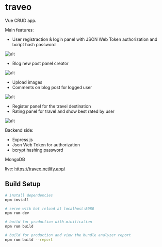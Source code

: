 # traveo

Vue CRUD app. 

Main features:
- User registraction & login panel with JSON Web Token authorization and bcript hash password

![alt](https://res.cloudinary.com/donmoqxem/image/upload/v1601719934/github_markdown/Zrzut_ekranu_2020-10-3_o_12.08.26_jeq25g.png)

- Blog new post panel creator

![alt](https://res.cloudinary.com/donmoqxem/image/upload/v1601719934/github_markdown/Zrzut_ekranu_2020-10-3_o_12.07.28_xwsyos.png)

- Upload images
- Comments on blog post for logged user

![alt](https://res.cloudinary.com/donmoqxem/image/upload/v1601719941/github_markdown/Zrzut_ekranu_2020-10-3_o_12.09.26_golwdt.png)

- Register panel for the travel destination
- Rating panel for travel and show best rated by user

![alt](https://res.cloudinary.com/donmoqxem/image/upload/v1601719940/github_markdown/Zrzut_ekranu_2020-10-3_o_12.07.52_aublhk.png)


Backend side: 
- Express.js
- Json Web Token for authorization
- bcrypt hashing password

MongoDB 

live:
https://traveo.netlify.app/


## Build Setup

``` bash
# install dependencies
npm install

# serve with hot reload at localhost:8080
npm run dev

# build for production with minification
npm run build

# build for production and view the bundle analyzer report
npm run build --report
```
